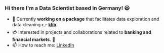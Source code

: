 ### Hi there I'm a Data Scientist based in Germany! 😃

- 🐍 Currently **working on a package** that facilitates data exploration and data cleaning 👉 **[klib](https://github.com/akanz1/klib)**.
- 💳 Interested in projects and collaborations related to **banking and financial markets**. 🏦
- 📫 How to reach me: [LinkedIn](https://www.linkedin.com/in/akanz/)
